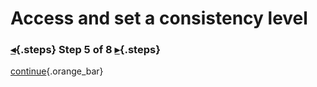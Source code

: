 <div class="top">

# Access and set a consistency level
### [◂](command:katapod.loadPage?step4){.steps} Step 5 of 8 [▸](command:katapod.loadPage?step6){.steps}
</div>



[continue](command:katapod.loadPage?step6){.orange_bar}